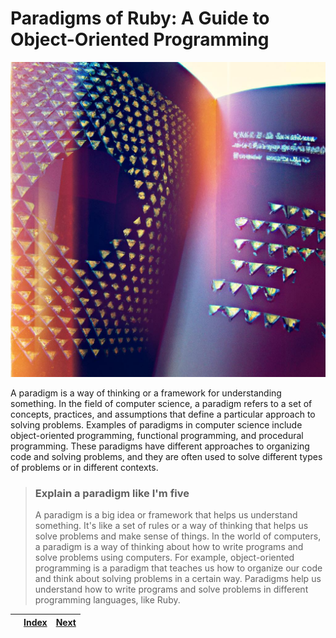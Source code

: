 # Paradigms of Ruby: A Guide to Object-Oriented Programming

![img-F8pcenTcrOzS8hRklI1UPpH6.jpg](..%2Fimages%2Fimg-F8pcenTcrOzS8hRklI1UPpH6.jpg)

A paradigm is a way of thinking or a framework for understanding something. In the field of computer science, a paradigm refers to a set of concepts, practices, and assumptions that define a particular approach to solving problems. Examples of paradigms in computer science include object-oriented programming, functional programming, and procedural programming. These paradigms have different approaches to organizing code and solving problems, and they are often used to solve different types of problems or in different contexts.


> ### Explain a paradigm like I'm five 
> 
> A paradigm is a big idea or framework that helps us understand something. It's like a set of rules or a way of thinking that helps us solve problems and make sense of things. In the world of computers, a paradigm is a way of thinking about how to write programs and solve problems using computers. For example, object-oriented programming is a paradigm that teaches us how to organize our code and think about solving problems in a certain way. Paradigms help us understand how to write programs and solve problems in different programming languages, like Ruby.

|     | [Index](..%2FREADME.md) | [Next](..%2F02_SOLID%2F00_THE_FIVE_PRINCIPLES.md) |
|-----|-------------------------|---------------------------------------------------|
